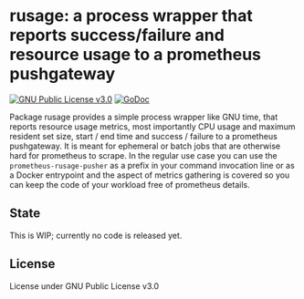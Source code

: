 # rusage: a process wrapper that reports success/failure and resource usage to a prometheus pushgateway

[![GNU Public License v3.0](https://img.shields.io/badge/license-GPLv3-blue.svg)](https://www.gnu.org/licenses/gpl.txt)
[![GoDoc](https://godoc.org/github.com/jwkohnen/rusage?status.svg)](https://godoc.org/github.com/jwkohnen/rusage)

Package rusage provides a simple process wrapper like GNU time, that reports resource usage metrics, most importantly CPU usage and
maximum resident set size, start / end time and success / failure to a prometheus pushgateway. It is meant for ephemeral or batch 
jobs that are otherwise hard for prometheus to scrape. In the regular use case you can use the `prometheus-rusage-pusher` as a 
prefix in your command invocation line or as a Docker entrypoint and the aspect of metrics gathering is covered so you can keep the
code of your workload free of prometheus details.

## State

This is WIP; currently no code is released yet.

## License

License under GNU Public License v3.0
